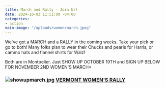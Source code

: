 ```yaml
---
title: March and Rally - Join Us!
date: 2024-10-03 11:51:00 -04:00
categories:
- action
main-image: "/uploads/womensmarch.jpeg"
---
```



We've got a MARCH and a RALLY in the coming weeks. Take your pick or go to both! Many folks plan to wear their Chucks and pearls for Harris, or cammo hats and flannel shirts for Walz! 

Both are in Montpelier. Just SHOW UP OCTOBER 19TH and SIGN UP BELOW FOR NOVEMBER 2ND WOMEN'S MARCH>

### ![showupmarch.jpg](/uploads/showupmarch.jpg)   [VERMONT WOMEN'S RALLY](https://action.womensmarch.com/events/vermont-women-s-rally)





